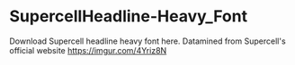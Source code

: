 # SupercellHeadline-Heavy_Font
Download Supercell headline heavy font here. Datamined from Supercell's official website
https://imgur.com/4Yriz8N
